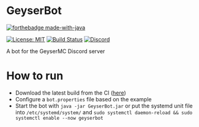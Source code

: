 # GeyserBot
[![forthebadge made-with-java](https://ForTheBadge.com/images/badges/made-with-java.svg)](https://java.com/)

[![License: MIT](https://img.shields.io/badge/license-MIT-blue.svg)](LICENSE)
[![Build Status](https://ci.opencollab.dev/job/GeyserMC/job/GeyserDiscordBot/job/jda/badge/icon)](https://ci.opencollab.dev/job/GeyserMC/job/GeyserDiscordBot/job/jda/)
[![Discord](https://img.shields.io/discord/613163671870242838.svg?color=%237289da&label=discord)](http://discord.geysermc.org/)

A bot for the GeyserMC Discord server

# How to run
- Download the latest build from the CI ([here](https://ci.opencollab.dev/job/GeyserMC/job/GeyserDiscordBot/job/jda/lastSuccessfulBuild/artifact/target/GeyserBot.jar))
- Configure a `bot.properties` file based on the example
- Start the bot with `java -jar GeyserBot.jar` or put the systemd unit file into `/etc/systemd/system/` and `sudo systemctl daemon-reload && sudo systemctl enable --now geyserbot`
